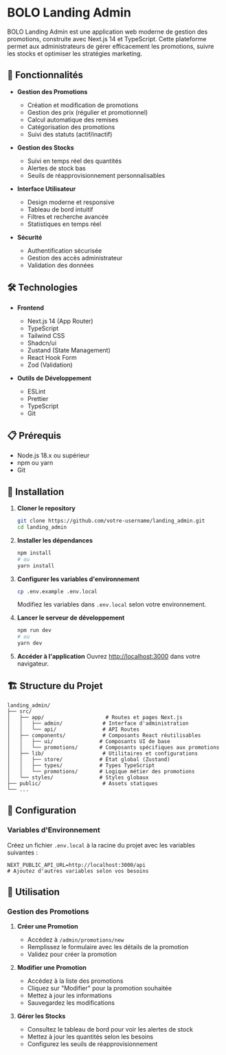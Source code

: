 # BOLO Landing Admin

BOLO Landing Admin est une application web moderne de gestion des promotions, construite avec Next.js 14 et TypeScript. Cette plateforme permet aux administrateurs de gérer efficacement les promotions, suivre les stocks et optimiser les stratégies marketing.

## 🚀 Fonctionnalités

- **Gestion des Promotions**
  - Création et modification de promotions
  - Gestion des prix (régulier et promotionnel)
  - Calcul automatique des remises
  - Catégorisation des promotions
  - Suivi des statuts (actif/inactif)

- **Gestion des Stocks**
  - Suivi en temps réel des quantités
  - Alertes de stock bas
  - Seuils de réapprovisionnement personnalisables

- **Interface Utilisateur**
  - Design moderne et responsive
  - Tableau de bord intuitif
  - Filtres et recherche avancée
  - Statistiques en temps réel

- **Sécurité**
  - Authentification sécurisée
  - Gestion des accès administrateur
  - Validation des données

## 🛠️ Technologies

- **Frontend**
  - Next.js 14 (App Router)
  - TypeScript
  - Tailwind CSS
  - Shadcn/ui
  - Zustand (State Management)
  - React Hook Form
  - Zod (Validation)

- **Outils de Développement**
  - ESLint
  - Prettier
  - TypeScript
  - Git

## 📋 Prérequis

- Node.js 18.x ou supérieur
- npm ou yarn
- Git

## 🚀 Installation

1. **Cloner le repository**
   ```bash
   git clone https://github.com/votre-username/landing_admin.git
   cd landing_admin
   ```

2. **Installer les dépendances**
   ```bash
   npm install
   # ou
   yarn install
   ```

3. **Configurer les variables d'environnement**
   ```bash
   cp .env.example .env.local
   ```
   Modifiez les variables dans `.env.local` selon votre environnement.

4. **Lancer le serveur de développement**
   ```bash
   npm run dev
   # ou
   yarn dev
   ```

5. **Accéder à l'application**
   Ouvrez [http://localhost:3000](http://localhost:3000) dans votre navigateur.

## 🏗️ Structure du Projet

```
landing_admin/
├── src/
│   ├── app/                    # Routes et pages Next.js
│   │   ├── admin/             # Interface d'administration
│   │   └── api/               # API Routes
│   ├── components/            # Composants React réutilisables
│   │   ├── ui/               # Composants UI de base
│   │   └── promotions/       # Composants spécifiques aux promotions
│   ├── lib/                   # Utilitaires et configurations
│   │   ├── store/            # État global (Zustand)
│   │   ├── types/            # Types TypeScript
│   │   └── promotions/       # Logique métier des promotions
│   └── styles/               # Styles globaux
├── public/                    # Assets statiques
└── ...
```

## 🔧 Configuration

### Variables d'Environnement

Créez un fichier `.env.local` à la racine du projet avec les variables suivantes :

```env
NEXT_PUBLIC_API_URL=http://localhost:3000/api
# Ajoutez d'autres variables selon vos besoins
```

## 📝 Utilisation

### Gestion des Promotions

1. **Créer une Promotion**
   - Accédez à `/admin/promotions/new`
   - Remplissez le formulaire avec les détails de la promotion
   - Validez pour créer la promotion

2. **Modifier une Promotion**
   - Accédez à la liste des promotions
   - Cliquez sur "Modifier" pour la promotion souhaitée
   - Mettez à jour les informations
   - Sauvegardez les modifications

3. **Gérer les Stocks**
   - Consultez le tableau de bord pour voir les alertes de stock
   - Mettez à jour les quantités selon les besoins
   - Configurez les seuils de réapprovisionnement
